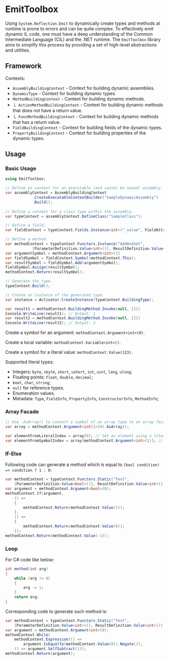 # EmitToolbox

Using `System.Reflection.Emit` to dynamically create types and methods at runtime is
prone to errors and can be quite complex.
To effectively emit dynamic IL code,
one must have a deep understanding of the Common Intermediate Language (CIL) and the .NET runtime.
The `EmitToolbox` library aims to simplify this process by providing a set of high-level abstractions and utilities.

## Framework

Contexts:

- `AssemblyBuildingContext` - Context for building dynamic assemblies.
- `DynamicType` - Context for building dynamic types.
- `MethodBuildingContext` - Context for building dynamic methods.
- ㇄ `ActionMethodBuildingContext` - Context for building dynamic methods that does not have a return value.
- ㇄ `FuncMethodBuildingContext` - Context for building dynamic methods that has a return value.
- `FieldBuildingContext` - Context for building fields of the dynamic types.
- `PropertyBuildingContext` - Context for building properties of the dynamic types.

## Usage

### Basic Usage

```csharp
using EmitToolbox;

// Define an context for an executable (and cannot be saved) assembly.
var assemblyContext = AssemblyBuildingContext
            .CreateExecutableContextBuilder("SampleDynamicAssembly")
            .Build();
            
// Define a context for a class type within the assembly.
var typeContext = assemblyContext.DefineClass("SampleClass"); 

// Define a field.
var fieldContext = typeContext.Fields.Instance<int>("_value", FieldAttributes.Private);

// Define a method.
var methodContext = typeContext.Functors.Instance("AddAndSet", 
            [ParameterDefinition.Value<int>()], ResultDefinition.Value<int>());
var argumentSymbol = methodContext.Argument<int>(1)
var fieldSymbol = fieldContext.Symbol(methodContext.This);
var resultSymbol = fieldSymbol.Add(argumentSymbol);
fieldSymbol.Assign(resultSymbol);
methodContext.Return(resultSymbol);

// Generate the type.
typeContext.Build();

// Create an instance of the generated type.
var instance = Activator.CreateInstance(typeContext.BuildingType);

var result1 = methodContext.BuildingMethod.Invoke(null, [1])
Console.WriteLine(result1); // Output: 1
var result2 = methodContext.BuildingMethod.Invoke(null, [2])
Console.WriteLine(result2); // Output: 3
```
Create a symbol for an argument: `methodContext.Argument<int>(0)`.

Create a local variable: `methodContext.Variable<int>()`.

Create a symbol for a literal value: `methodContext.Value(123)`.

Supported literal types:
- Integers: `byte`, `sbyte`, `short`, `ushort`, `int`, `uint`, `long`, `ulong`;
- Floating points: `float`, `double`, `decimal`;
- `bool`, `char`, `string`;
- `null` for reference types.
- Enumeration values.
- Metadata: `Type`, `FieldInfo`, `PropertyInfo`, `ConstructorInfo`, `MethodInfo`;

### Array Facade

```csharp
// Use .AsArray() to convert a symbol of an array type to an array facade.
var array = methodContext.Argument<int[]>(0).AsArray();

var elementFromLiteralIndex = array[0]; // Get an element using a literal index.
var elementFromSymbolIndex = array[methodContext.Argument<int>(1)]; // Get an element using a index symbol.
```

### If-Else

Following code can generate a method which is equal to `(bool condition) => condition ? 1 : 0`:
```csharp
var methodContext = typeContext.Functors.Static("Test",
    [ParameterDefinition.Value<bool>()], ResultDefinition.Value<int>());
var argument = methodContext.Argument<bool>(0);
methodContext.If(argument,
    () =>
    {
        methodContext.Return(methodContext.Value(1));
    },
    () =>
    {
        methodContext.Return(methodContext.Value(0)); 
    });
methodContext.Return(methodContext.Value(-1));
```
### Loop

For C# code like below:
```csharp
int method(int arg)
{
    while (arg != 0)
    {
        arg -= 1;
    }
    return arg;
}
```

Corresponding code to generate such method is:
```csharp
var methodContext = typeContext.Functors.Static("Test",
    [ParameterDefinition.Value<int>()], ResultDefinition.Value<int>());
var argument = methodContext.Argument<int>(0);
methodContext.While(
    methodContext.Expression(() =>
        argument.IsEqualTo(methodContext.Value(0)).Negate()),
    () => argument.SelfSubtract(1));
methodContext.Return(argument);
```


